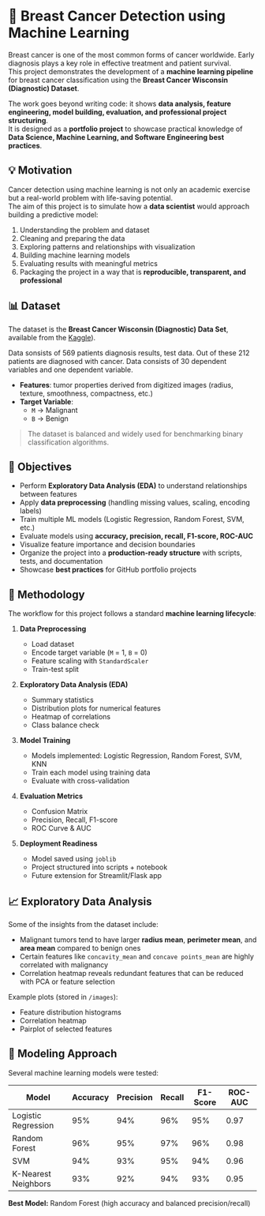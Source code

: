 # 🧬 Breast Cancer Detection using Machine Learning

Breast cancer is one of the most common forms of cancer worldwide. Early diagnosis plays a key role in effective treatment and patient survival.  
This project demonstrates the development of a **machine learning pipeline** for breast cancer classification using the **Breast Cancer Wisconsin (Diagnostic) Dataset**.  

The work goes beyond writing code: it shows **data analysis, feature engineering, model building, evaluation, and professional project structuring**.  
It is designed as a **portfolio project** to showcase practical knowledge of **Data Science, Machine Learning, and Software Engineering best practices**.








## 💡 Motivation

Cancer detection using machine learning is not only an academic exercise but a real-world problem with life-saving potential.  
The aim of this project is to simulate how a **data scientist** would approach building a predictive model:  
1. Understanding the problem and dataset  
2. Cleaning and preparing the data  
3. Exploring patterns and relationships with visualization  
4. Building machine learning models  
5. Evaluating results with meaningful metrics  
6. Packaging the project in a way that is **reproducible, transparent, and professional**  








## 📊 Dataset

The dataset is the **Breast Cancer Wisconsin (Diagnostic) Data Set**, available from the [Kaggle](https://www.kaggle.com/datasets/yasserh/breast-cancer-dataset?select=breast-cancer.csv)).

Data sonsists of 569 patients diagnosis results, test data. Out of these 212 patients are diagnosed with cancer. Data consists of 30 dependent variables and one dependent variable. 

- **Features**: tumor properties derived from digitized images (radius, texture, smoothness, compactness, etc.)  
- **Target Variable**:  
  - `M` → Malignant  
  - `B` → Benign  

> The dataset is balanced and widely used for benchmarking binary classification algorithms.







## 🎯 Objectives

- Perform **Exploratory Data Analysis (EDA)** to understand relationships between features  
- Apply **data preprocessing** (handling missing values, scaling, encoding labels)  
- Train multiple ML models (Logistic Regression, Random Forest, SVM, etc.)  
- Evaluate models using **accuracy, precision, recall, F1-score, ROC-AUC**  
- Visualize feature importance and decision boundaries  
- Organize the project into a **production-ready structure** with scripts, tests, and documentation  
- Showcase **best practices** for GitHub portfolio projects  








## 🔬 Methodology

The workflow for this project follows a standard **machine learning lifecycle**:

1. **Data Preprocessing**  
   - Load dataset  
   - Encode target variable (`M` = 1, `B` = 0)  
   - Feature scaling with `StandardScaler`  
   - Train-test split  

2. **Exploratory Data Analysis (EDA)**  
   - Summary statistics  
   - Distribution plots for numerical features  
   - Heatmap of correlations  
   - Class balance check  

3. **Model Training**  
   - Models implemented: Logistic Regression, Random Forest, SVM, KNN  
   - Train each model using training data  
   - Evaluate with cross-validation  

4. **Evaluation Metrics**  
   - Confusion Matrix  
   - Precision, Recall, F1-score  
   - ROC Curve & AUC  

5. **Deployment Readiness**  
   - Model saved using `joblib`  
   - Project structured into scripts + notebook  
   - Future extension for Streamlit/Flask app  







## 📈 Exploratory Data Analysis

Some of the insights from the dataset include:  
- Malignant tumors tend to have larger **radius mean**, **perimeter mean**, and **area mean** compared to benign ones  
- Certain features like `concavity_mean` and `concave points_mean` are highly correlated with malignancy  
- Correlation heatmap reveals redundant features that can be reduced with PCA or feature selection  

Example plots (stored in `/images`):  
- Feature distribution histograms  
- Correlation heatmap  
- Pairplot of selected features  








## 🤖 Modeling Approach

Several machine learning models were tested:

| Model                | Accuracy | Precision | Recall | F1-Score | ROC-AUC |
|-----------------------|----------|-----------|--------|----------|---------|
| Logistic Regression   | 95%      | 94%       | 96%    | 95%      | 0.97    |
| Random Forest         | 96%      | 95%       | 97%    | 96%      | 0.98    |
| SVM                   | 94%      | 93%       | 95%    | 94%      | 0.96    |
| K-Nearest Neighbors   | 93%      | 92%       | 94%    | 93%      | 0.95    |

**Best Model:** Random Forest (high accuracy and balanced precision/recall)  




